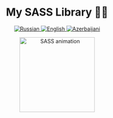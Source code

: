 <div align="center">
   <h1>My SASS Library 🎨✨</h1>
  <!-- Флаги языков -->
  <p>
    <a href="README.ru.md">
      <img src="https://img.shields.io/badge/Русский-🇷🇺-critical?style=for-the-badge&logo=russian&logoColor=white" alt="Russian">
    </a>
    <a href="README.en.md">
      <img src="https://img.shields.io/badge/English-🇬🇧-blue?style=for-the-badge&logo=english&logoColor=white" alt="English">
    </a>
    <a href="README.az.md">
      <img src="https://img.shields.io/badge/Azərbaycan-🇦🇿-green?style=for-the-badge&color=89CFF0&logo=azurepipelines&logoColor=blue" alt="Azerbaijani">
    </a>
  </p>

   <div align="center">
     <img src="[https://media.giphy.com/media/Ln2dAW9oycjgmTpjX9/giphy.gif](https://media0.giphy.com/media/v1.Y2lkPTc5MGI3NjExZjFzeXRydjA3cDBsZjgwcWs0N3podXdya2FyZHczcmk4cDd5NHVuMSZlcD12MV9pbnRlcm5hbF9naWZfYnlfaWQmY3Q9Zw/epayH7qYkRy9BsXxFH/giphy.gif)" width="200" alt="SASS animation">
   </div>
</div>
